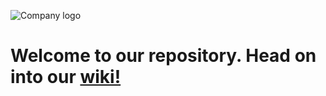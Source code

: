 ![Company logo](https://github.com/KumosOy/Kumos/blob/master/assets/kumos_logo_horizontal.png)
# Welcome to our repository. Head on into our [wiki!](https://github.com/KumosOy/Kumos/wiki)
